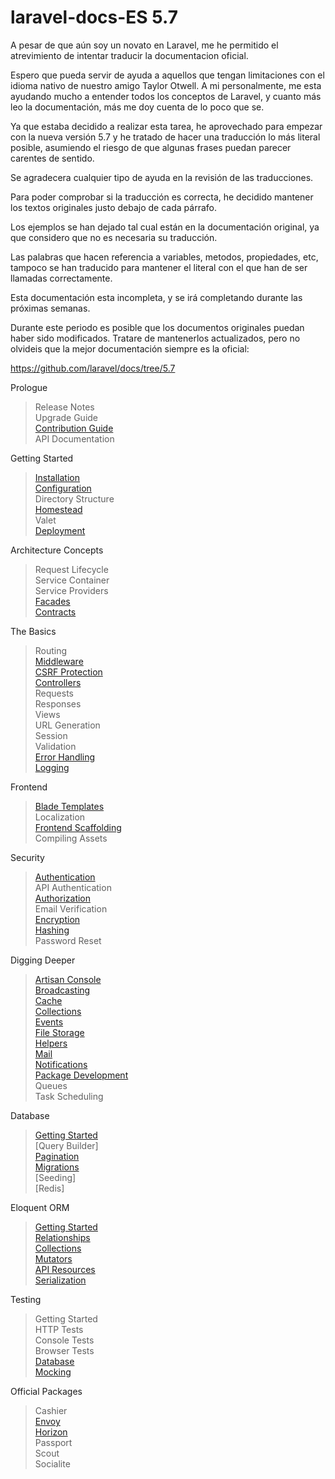 # laravel-docs-ES 5.7

A pesar de que aún soy un novato en Laravel, me he permitido el atrevimiento de intentar traducir la documentacion oficial.

Espero que pueda servir de ayuda a aquellos que tengan limitaciones con el idioma nativo de nuestro amigo Taylor Otwell. A mi personalmente, me esta ayudando mucho a entender todos los conceptos de Laravel, y cuanto más leo la documentación, más me doy cuenta de lo poco que se.

Ya que estaba decidido a realizar esta tarea, he aprovechado para empezar con la nueva versión 5.7 y he tratado de hacer una traducción lo más literal posible, asumiendo el riesgo de que algunas frases puedan parecer carentes de sentido.

Se agradecera cualquier tipo de ayuda en la revisión de las traducciones.

Para poder comprobar si la traducción es correcta, he decidido mantener los textos originales justo debajo de cada párrafo.

Los ejemplos se han dejado tal cual están en la documentación original, ya que considero que no es necesaria su traducción.

Las palabras que hacen referencia a variables, metodos, propiedades, etc, tampoco se han traducido para mantener el literal con el que han de ser llamadas correctamente.

Esta documentación esta incompleta, y se irá completando durante las próximas semanas.

Durante este periodo es posible que los documentos originales puedan haber sido modificados. Tratare de mantenerlos actualizados, pero no olvideis que la mejor documentación siempre es la oficial:

https://github.com/laravel/docs/tree/5.7



Prologue
> Release Notes  
> Upgrade Guide  
> [Contribution Guide](/contributions-EN-ES.md)  
> API Documentation

Getting Started
> [Installation](/installation-EN-ES.md)  
> [Configuration](/configuration-EN-ES.md)  
> Directory Structure  
> [Homestead](/homestead-EN-ES.md)  
> Valet  
> [Deployment](/deployment-EN-ES.md)

Architecture Concepts
> Request Lifecycle  
> Service Container  
> Service Providers  
> [Facades](/facades-EN-ES.md)  
> [Contracts](/contracts-EN-ES.md)  

The Basics
> Routing  
> [Middleware](/middleware-EN-ES.md)  
> [CSRF Protection](/csrf-EN-ES.md)  
> [Controllers](/controllers-EN-ES.md)  
> Requests  
> Responses  
> Views  
> URL Generation  
> Session  
> Validation  
> [Error Handling](/errors-EN-ES.md)  
> [Logging](/logging-EN-ES.md)  

Frontend
> [Blade Templates](/blade-EN-ES.md)  
> Localization  
> [Frontend Scaffolding](/frontend-EN-ES.md)  
> Compiling Assets

Security
> [Authentication](/authentication-EN-ES.md)  
> API Authentication  
> [Authorization](/authorization-EN-ES.md)  
> Email Verification  
> [Encryption](/encryption-EN-ES.md)  
> [Hashing](/hashing-EN-ES.md)  
> Password Reset  

Digging Deeper
> [Artisan Console](/artisan-EN-ES.md)  
> [Broadcasting](/broadcasting-EN-ES.md)  
> [Cache](/cache-EN-ES.md)  
> [Collections](/collections-EN-ES.md)  
> [Events](/events-EN-ES.md)  
> [File Storage](/filesystem-EN-ES.md)  
> [Helpers](/helpers-EN-ES.md)  
> [Mail](/mail-EN-ES.md)  
> [Notifications](/notifications-EN-ES.md)  
> [Package Development](/packages-EN-ES.md)  
> Queues  
> Task Scheduling

Database
> [Getting Started](/database-EN-ES.md)  
> [Query Builder]  
> [Pagination](/pagination-EN-ES.md)  
> [Migrations](/migrations-EN-ES.md)  
> [Seeding]  
> [Redis]  

Eloquent ORM
> [Getting Started](/eloquent-EN-ES.md)  
> [Relationships](/eloquent-relationships-EN-ES.md)  
> [Collections](/eloquent-collections-EN-ES.md)  
> [Mutators](/eloquent-mutators-EN-ES.md)  
> [API Resources](/eloquent-resources-EN-ES.md)  
> [Serialization](/eloquent-serialization-EN-ES.md)

Testing
> Getting Started  
> HTTP Tests  
> Console Tests  
> Browser Tests  
> [Database](/database-testing-EN-ES.md)  
> [Mocking](/mocking-EN-ES.md)  

Official Packages
> Cashier  
> [Envoy](/envoy-EN-ES.md)  
> [Horizon](/horizon-EN-ES.md)  
> Passport  
> Scout  
> Socialite
